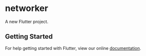 # networker

A new Flutter project.

## Getting Started

For help getting started with Flutter, view our online
[documentation](https://flutter.io/).
